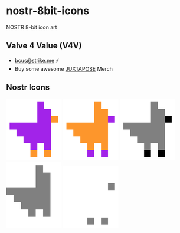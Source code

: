 # nostr-8bit-icons
NOSTR 8-bit icon art

## Valve 4 Value (V4V)
- [bcus@strike.me](https://strike.me/bcus/) :zap:
- Buy some awesome [JUXTAPOSE](https://juxtapose.store/) Merch

## Nostr Icons

<span>
  <img src="https://github.com/emuro2/nostr-8bit-icons/blob/main/nostr_purple.png" style="width:150px;height:auto;" />
  <img src="https://github.com/emuro2/nostr-8bit-icons/blob/main/nostr_orange.png" style="width:150px;height:auto;" />
  <img src="https://github.com/emuro2/nostr-8bit-icons/blob/main/nostr_black.png" style="width:150px;height:auto;" />
  <img src="https://github.com/emuro2/nostr-8bit-icons/blob/main/nostr_grey.png" style="width:150px;height:auto;" />
  <img src="https://github.com/emuro2/nostr-8bit-icons/blob/main/nostr_white.png" style="width:150px;height:auto;" />
</span>
